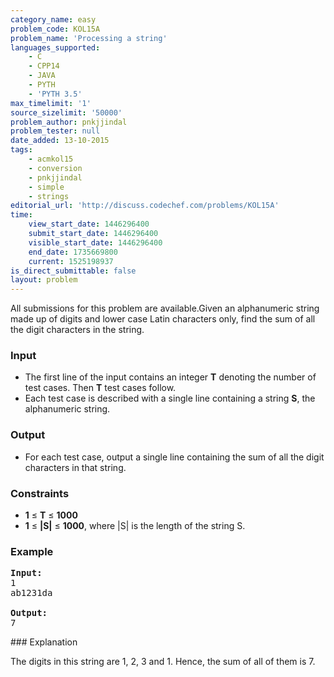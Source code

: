 ```yaml
---
category_name: easy
problem_code: KOL15A
problem_name: 'Processing a string'
languages_supported:
    - C
    - CPP14
    - JAVA
    - PYTH
    - 'PYTH 3.5'
max_timelimit: '1'
source_sizelimit: '50000'
problem_author: pnkjjindal
problem_tester: null
date_added: 13-10-2015
tags:
    - acmkol15
    - conversion
    - pnkjjindal
    - simple
    - strings
editorial_url: 'http://discuss.codechef.com/problems/KOL15A'
time:
    view_start_date: 1446296400
    submit_start_date: 1446296400
    visible_start_date: 1446296400
    end_date: 1735669800
    current: 1525198937
is_direct_submittable: false
layout: problem
---
```

All submissions for this problem are available.Given an alphanumeric string made up of digits and lower case Latin characters only, find the sum of all the digit characters in the string.

### Input

- The first line of the input contains an integer **T** denoting the number of test cases. Then **T** test cases follow.
- Each test case is described with a single line containing a string **S**, the alphanumeric string.

### Output

- For each test case, output a single line containing the sum of all the digit characters in that string.

### Constraints

- **1** ≤ **T** ≤ **1000**
- **1** ≤ **|S|** ≤ **1000**, where |S| is the length of the string S.

### Example

<pre><b>Input:</b>
1
ab1231da

<b>Output:</b>
7
</pre>### Explanation

The digits in this string are 1, 2, 3 and 1. Hence, the sum of all of them is 7.
